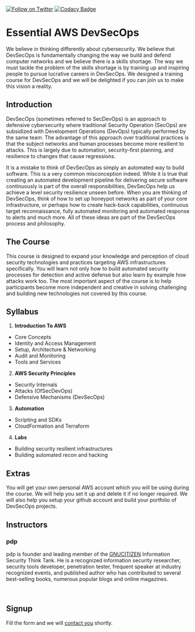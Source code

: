 [![Follow on Twitter](https://img.shields.io/twitter/follow/opendevsecops.svg?logo=twitter)](https://twitter.com/opendevsecops)
[![Codacy Badge](https://api.codacy.com/project/badge/Grade/baf86965779a418aa32f7ccf8adaf39e)](https://www.codacy.com/app/OpenDevSecOps/training-essential-aws-devsecops?utm_source=github.com&amp;utm_medium=referral&amp;utm_content=opendevsecops/training-essential-aws-devsecops&amp;utm_campaign=Badge_Grade)

# Essential AWS DevSecOps

We believe in thinking differently about cybersecurity. We believe that DevSecOps is fundamentally changing the way we build and defend computer networks and we believe there is a skills shortage. The way we must tackle the problem of the skills shortage is by training up and inspiring people to pursue lucrative careers in DevSecOps. We designed a training course for DevSecOps and we will be delighted if you can join us to make this vision a reality.

## Introduction

DevSecOps (sometimes referred to SecDevOps) is an approach to defensive cybersecurity where traditional Security Operation (SecOps) are subsidized with Development Operations (DevOps) typically performed by the same team. The advantage of this approach over traditional practices is that the subject networks and human processes become more resilient to attacks. This is largely due to automation, security-first planning, and resilience to changes that cause regressions.

It is a mistake to think of DevSecOps as simply an automated way to build software. This is a very common misconception indeed. While it is true that creating an automated development pipeline for delivering secure software continuously is part of the overall responsibilities, DevSecOps help us achieve a level security resilience unseen before. When you are thinking of DevSecOps, think of how to set up honeypot networks as part of your core infrastructure, or perhaps how to create hack-back capabilities, continuous target reconnaissance, fully automated monitoring and automated response to alerts and much more. All of these ideas are part of the DevSecOps process and philosophy.

## The Course

This course is designed to expand your knowledge and perception of cloud security technologies and practices targeting AWS infrastructures specifically. You will learn not only how to build automated security processes for detection and active defense but also learn by example how attacks work too. The most important aspect of the course is to help participants become more independent and creative in solving challenging and building new technologies not covered by this course.

## Syllabus

1. **Introduction To AWS**
 - Core Concepts
 - Identity and Access Management
 - Setup, Architecture & Networking
 - Audit and Monitoring
 - Tools and Services
2. **AWS Security Principles**
 - Security Internals
 - Attacks (OfSecDevOps)
 - Defensive Mechanisms (DevSecOps)
3. **Automation**
 - Scripting and SDKs
 - CloudFormation and Terraform
4. **Labs**
 - Building security resilient infrastructures
 - Building automated recon and hacking

## Extras

You will get your own personal AWS account which you will be using during the course. We will help you set it up and delete it if no longer required. We will also help you setup your github account and build your portfolio of DevSecOps projects.

## Instructors

### pdp

pdp is founder and leading member of the [GNUCITIZEN](https://gnucitizen.org) Information Security Think Tank. He is a recognized information security researcher, security tools developer, penetration tester, frequent speaker at industry recognized events, and published author who has contributed to several best-selling books, numerous popular blogs and online magazines.

[![]()](https://twitter.com/pdp)
[![]()](https://github.com/pdparchitect)
[![]()](https://www.linkedin.com/in/pdparchitect)

## Signup

Fill the form and we will [contact you](https://docs.google.com/forms/d/e/1FAIpQLSeC9Jn5j-Y_GPpq_VjPGxO-tjySSKICfdmEx_qZhnW6BNvGiA/viewform?usp=sf_link) shortly.
